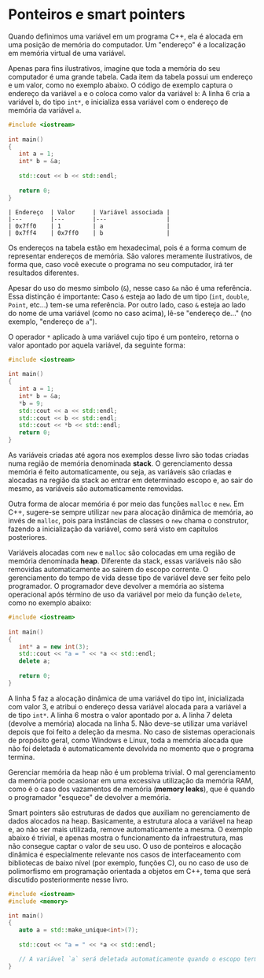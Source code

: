 # Ponteiros e smart pointers

Quando definimos uma variável em um programa C++, ela é alocada em uma posição de memória do computador. Um "endereço" é a localização em memória virtual de uma variável.

Apenas para fins ilustrativos, imagine que toda a memória do seu computador é uma grande tabela. Cada item da tabela possui um endereço e um valor, como no exemplo abaixo. O código de exemplo captura o endereço da variável `a` e o coloca como valor da variável `b`: A linha 6 cria a variável `b`, do tipo `int*`, e inicializa essa variável com o endereço de memória da variável `a`.

```cpp
#include <iostream>
 
int main()
{
   int a = 1;
   int* b = &a;
 
   std::cout << b << std::endl;
 
   return 0;
}
```

```
| Endereço  | Valor     | Variável associada |
|---        |---        |---                 |
| 0x7ff0    | 1         | a                  |
| 0x7ff4    | 0x7ff0 	| b                  |
```

Os endereços na tabela estão em hexadecimal, pois é a forma comum de representar endereços de memória. São valores meramente ilustrativos, de forma que, caso você execute o programa no seu computador, irá ter resultados diferentes.

Apesar do uso do mesmo simbolo (`&`), nesse caso `&a` não é uma referência. Essa distinção é importante: Caso `&` esteja ao lado de um tipo (`int`, `double`, `Point`, etc...) tem-se uma referência. Por outro lado, caso `&` esteja ao lado do nome de uma variável (como no caso acima), lê-se "endereço de..." (no exemplo, "endereço de `a`").

O operador `*` aplicado à uma variável cujo tipo é um ponteiro, retorna o valor apontado por aquela variável, da seguinte forma:

```cpp
#include <iostream>
 
int main()
{
   int a = 1;
   int* b = &a;
   *b = 9;
   std::cout << a << std::endl;
   std::cout << b << std::endl;
   std::cout << *b << std::endl;
   return 0;
}
```

As variáveis criadas até agora nos exemplos desse livro são todas criadas numa região de memória denominada __stack__. O gerenciamento dessa memória é feito automaticamente, ou seja, as variáveis são criadas e alocadas na região da stack ao entrar em determinado escopo e, ao sair do mesmo, as variáveis são automaticamente removidas.

Outra forma de alocar memória é por meio das funções `malloc` e `new`. Em C++, sugere-se sempre utilizar `new` para alocação dinâmica de memória, ao invés de `malloc`, pois para instâncias de classes o `new` chama o construtor, fazendo a inicialização da variável, como será visto em capitulos posteriores.

Variáveis alocadas com `new` e `malloc` são colocadas em uma região de memória denominada __heap__. Diferente da stack, essas variáveis não são removidas automaticamente ao sairem do escopo corrente. O gerenciamento do tempo de vida desse tipo de variável deve ser feito pelo programador. O programador deve devolver a memória ao sistema operacional após término de uso da variável por meio da função `delete`, como no exemplo abaixo:

```cpp
#include <iostream>
 
int main()
{
   int* a = new int(3);
   std::cout << "a = " << *a << std::endl;
   delete a;
 
   return 0;
}
```

A linha 5 faz a alocação dinâmica de uma variável do tipo int, inicializada com valor 3, e atribui o endereço dessa variável alocada para a variável a de tipo `int*`. A linha 6 mostra o valor apontado por a. A linha 7 deleta (devolve a memória) alocada na linha 5. Não deve-se utilizar uma variável depois que foi feito a deleção da mesma. No caso de sistemas operacionais de propósito geral, como Windows e Linux, toda a memória alocada que não foi deletada é automaticamente devolvida no momento que o programa termina.

Gerenciar memória da heap não é um problema trivial. O mal gerenciamento da memória pode ocasionar em uma excessiva utilização da memória RAM, como é o caso dos vazamentos de memória (__memory leaks__), que é quando o programador "esquece" de devolver a memória.

Smart pointers são estruturas de dados que auxiliam no gerenciamento de dados alocados na heap. Basicamente, a estrutura aloca a variável na heap e, ao não ser mais utilizada, remove automaticamente a mesma. O exemplo abaixo é trivial, e apenas mostra o funcionamento da infraestrutura, mas não consegue captar o valor de seu uso. O uso de ponteiros e alocação dinâmica é especialmente relevante nos casos de interfaceamento com bibliotecas de baixo nível (por exemplo, funções C), ou no caso de uso de polimorfismo em programação orientada a objetos em C++, tema que será discutido posteriormente nesse livro.

```cpp
#include <iostream>
#include <memory>

int main()
{
   auto a = std::make_unique<int>(7);
 
   std::cout << "a = " << *a << std::endl;

   // A variável `a` será deletada automaticamente quando o escopo terminar
}
```
